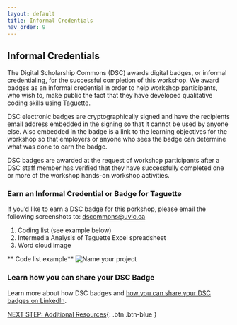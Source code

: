 ```yaml
---
layout: default
title: Informal Credentials
nav_order: 9
---
```

## Informal Credentials

The Digital Scholarship Commons (DSC) awards digital badges, or informal credentialing, for the successful completion of this workshop. We award badges as an informal credential in order to help workshop participants, who wish to, make public the fact that they have developed qualitative coding skills using Taguette. 

DSC electronic badges are cryptographically signed and have the recipients email address embedded in the signing so that it cannot be used by anyone else. Also embedded in the badge is a link to the learning objectives for the workshop so that employers or anyone who sees the badge can determine what was done to earn the badge. 

DSC badges are awarded at the request of workshop participants after a DSC staff member has verified that they have successfully completed one or more of the workshop hands-on workshop activities.

### Earn an Informal Credential or Badge for Taguette

If you’d like to earn a DSC badge for this porkshop, please email the following screenshots to: dscommons@uvic.ca 
1. Coding list (see example below)
2. Intermedia Analysis of Taguette Excel spreadsheet
3. Word cloud image

** Code list example**
![Name your project](/images/taguette-code-list.gif)

### Learn how you can share your DSC Badge

Learn more about how DSC badges and [how you can share your DSC badges on LinkedIn](https://onlineacademiccommunity.uvic.ca/dsc/badges/).

[NEXT STEP: Additional Resources](additional-resources.html){: .btn .btn-blue }

